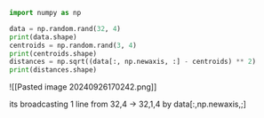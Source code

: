 ```Python
import numpy as np

data = np.random.rand(32, 4)
print(data.shape)
centroids = np.random.rand(3, 4)
print(centroids.shape)
distances = np.sqrt((data[:, np.newaxis, :] - centroids) ** 2)
print(distances.shape)
```

![[Pasted image 20240926170242.png]]

its broadcasting 1 line from 32,4 -> 32,1,4 by data[:,np.newaxis,;]